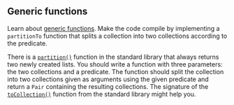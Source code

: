 ## Generic functions

Learn about [generic functions](https://kotlinlang.org/docs/reference/generics.html#generic-functions).
Make the code compile by implementing a `partitionTo` function that splits
a collection into two collections according to the predicate.

There is a [`partition()`](https://kotlinlang.org/api/latest/jvm/stdlib/kotlin.collections/kotlin.-iterable/partition.html)
function in the standard library that always returns two newly created lists.
You should write a function with three parameters: the two collections and a predicate. The function should split the collection into two collections given as arguments using the given predicate and return a `Pair` containing the resulting collections.
The signature of the
[`toCollection()`](https://kotlinlang.org/api/latest/jvm/stdlib/kotlin.collections/kotlin.-iterable/to-collection.html)
 function from the standard library might help you.
